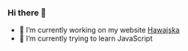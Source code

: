 ### Hi there 👋

- 🔭 I’m currently working on my website [Hawajska](hawajska.github.io)
- 🌱 I’m currently trying to learn JavaScript
<!--
**Karolczaq/Karolczaq** is a ✨ _special_ ✨ repository because its `README.md` (this file) appears on your GitHub profile.

